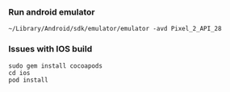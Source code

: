 ### Run android emulator
````
~/Library/Android/sdk/emulator/emulator -avd Pixel_2_API_28
````
### Issues with IOS build 

````
sudo gem install cocoapods
cd ios
pod install
````
